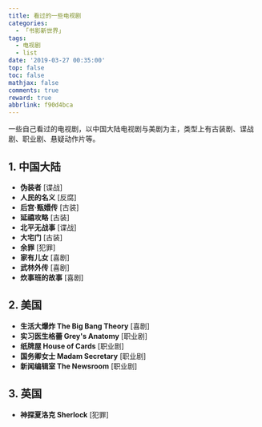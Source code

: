 ```yaml
---
title: 看过的一些电视剧
categories:
  - 「书影新世界」
tags:
  - 电视剧
  - list
date: '2019-03-27 00:35:00'
top: false
toc: false
mathjax: false
comments: true
reward: true
abbrlink: f90d4bca
---
```

一些自己看过的电视剧，以中国大陆电视剧与美剧为主，类型上有古装剧、谍战剧、职业剧、悬疑动作片等。

## 1. 中国大陆
* **伪装者** [谍战]
* **人民的名义** [反腐]
* **后宫·甄嬛传** [古装]<!-- more -->
* **延禧攻略** [古装]
* **北平无战事** [谍战]
* **大宅门** [古装]
* **余罪** [犯罪]
* **家有儿女** [喜剧]
* **武林外传** [喜剧]
* **炊事班的故事** [喜剧]

## 2. 美国
* **生活大爆炸 The Big Bang Theory** [喜剧]
* **实习医生格蕾 Grey's Anatomy** [职业剧]
* **纸牌屋 House of Cards** [职业剧]
* **国务卿女士 Madam Secretary** [职业剧]
* **新闻编辑室 The Newsroom** [职业剧]

## 3. 英国
* **神探夏洛克 Sherlock** [犯罪]
